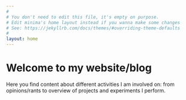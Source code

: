 ```yaml
---
#
# You don't need to edit this file, it's empty on purpose.
# Edit minima's home layout instead if you wanna make some changes
# See: https://jekyllrb.com/docs/themes/#overriding-theme-defaults
#
layout: home
---
```

# Welcome to my website/blog

Here you find content about different activities I am involved on: from opinions/rants to overview of projects and experiments I perform.
